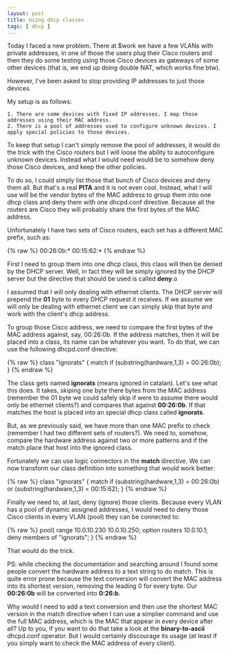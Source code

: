 ```yaml
---
layout: post
title: Using dhcp classes
tags: [ dhcp ]
---
```


Today I faced a new problem. There at $work we have a few VLANs with private addresses, in one of those the users plug their Cisco routers and then they do some testing using those Cisco devices as gateways of some other devices (that is, we end up doing double NAT, which works fine btw). 

However, I've been asked to stop providing IP addresses to just those devices. 

My setup is as follows:

    1. There are some devices with fixed IP addresses. I map those addresses using their MAC address. 
    2. There is a pool of addresses used to configure unknown devices. I apply special policies to those devices.

To keep that setup I can't simply remove the pool of addresses, it would do the trick with the Cisco routers but I will loose the ability to autoconfigure unknown devices. Instead what I would need would be to somehow deny those Cisco devices, and keep the other policies.

To do so, I could simply list those that bunch of Cisco devices and deny them all. But that's a real **PITA** and it is not even cool. Instead, what I will use will be the vendor bytes of the MAC address to group them into one dhcp class and deny them with one dhcpd.conf directive. Because all the routers are Cisco they will probably share the first bytes of the MAC address.

Unfortunately I have two sets of Cisco routers, each set has a different MAC prefix, such as:

{% raw %}
        00:26:0b:*  00:15:62:* 
{% endraw %}

First I need to group them into one dhcp class, this class will then be denied by the DHCP server. Well, in fact they will be simply ignored by the DHCP server but the directive that should be used is called **deny**.o

I assumed that I will only dealing with ethernet clients. The DHCP server will prepend the **01** byte to every DHCP request it receives. If we assume we will only be dealing with ethernet client we can simply skip that byte and work with the client's dhcp address.

To group those Cisco address, we need to compare the first bytes of the MAC address against, say, 00:26:0b. If the address matches, then it will be placed into a class, its name can be whatever you want. To do that, we can use the following dhcpd.conf directive:

{% raw %}
        class "ignorats" {
                match if
                        (substring(hardware,1,3) = 00:26:0b);
        }
{% endraw %}

The class gets named **ignorats** (means ignored in catalan). Let's see what this does. It takes, skiping one byte there bytes from the MAC address (remember the 01 byte we could safely skip if were to assume there would only be ethernet clients?) and compares that against **00:26:0b**. If that matches the host is placed into an special dhcp class called **ignorats**.

But, as we previously said, we have more than one MAC prefix to check (remember I had two different sets of routers?). We need to, somehow, compare the hardware address against two or more patterns and if the match place that host into the ignored class. 

Fortunately we can use logic connectors in the **match** directive. We can now transform our class definition into something that would work better:

{% raw %}
        class "ignorats" {
                match if
                        (substring(hardware,1,3) = 00:26:0b) or
                        (substring(hardware,1,3) = 00:15:62);
        }
{% endraw %}

Finally we need to, at last, deny (ignore) those clients. Because every VLAN has a pool of dynamic assigned addresses, I would need to deny those Cisco clients in every VLAN (pool) they can be connected to:

{% raw %}
        pool{
                range 10.0.10.230 10.0.10.250;
                option routers 10.0.10.1;
                deny members of "ignorats";
        }
{% endraw %}

That would do the trick. 

PS: while checking the documentation and searching around I found some people convert the hardware address to a text string to do match. This is quite error prone because the text conversion will convert the MAC address into its shortest version, removing the leading 0 for every byte. Our **00:26:0b** will be converted into **0:26:b**. 

Why would I need to add a text conversion and then use the shortest MAC version in the match directive when I can use a simplier command and use the full MAC address, which is the MAC that appear in every device after all? Up to you, if you want to do that take a look at the **binary-to-ascii** dhcpd.conf operator. But I would certainly discourage its usage (at least if you simply want to check the MAC address of every client).

